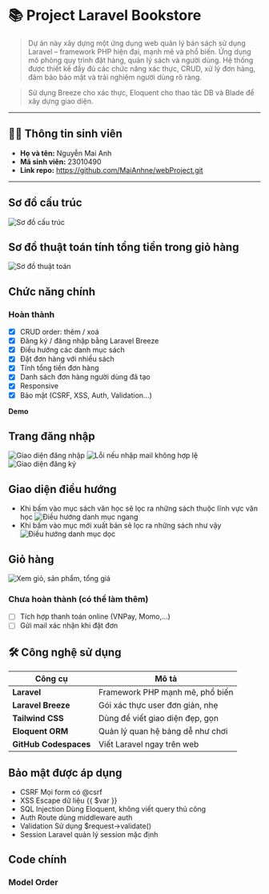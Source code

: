 # 📚 Project Laravel Bookstore

>  Dự án này xây dựng một ứng dụng web quản lý bán sách sử dụng Laravel – framework PHP hiện đại, mạnh mẽ và phổ biến.
> Ứng dụng mô phỏng quy trình đặt hàng, quản lý sách và người dùng.
> Hệ thống được thiết kế đầy đủ các chức năng xác thực, CRUD, xử lý đơn hàng, đảm bảo bảo mật và trải nghiệm người dùng rõ ràng.

>  Sử dụng Breeze cho xác thực, Eloquent cho thao tác DB và Blade để xây dựng giao diện.  
---

## 👩‍🎓 Thông tin sinh viên

- **Họ và tên:** Nguyễn Mai Anh  
- **Mã sinh viên:** 23010490  
- **Link repo:** https://github.com/MaiAnhne/webProject.git
---

## Sơ đồ cấu trúc
![Sơ đồ cấu trúc](.jpg)
## Sơ đồ thuật toán tính tổng tiền trong giỏ hàng
![Sơ đồ thuật toán](thuattoan.jpg)

## Chức năng chính
###  Hoàn thành

- [x] CRUD order: thêm / xoá 
- [x] Đăng ký / đăng nhập bằng Laravel Breeze
- [x] Điều hướng các danh mục sách 
- [x] Đặt đơn hàng với nhiều sách 
- [x] Tính tổng tiền đơn hàng 
- [x] Danh sách đơn hàng người dùng đã tạo
- [x] Responsive
- [x] Bảo mật (CSRF, XSS, Auth, Validation...)

**Demo**
## Trang đăng nhập
   ![Giao diện đăng nhập](Dn.jpg)
   ![Lỗi nếu nhập mail không hợp lệ](Khople.jpg)
   ![Giao diện đăng ký](Đk.jpg)

## Giao diện điều hướng
- Khi bấm vào mục sách văn học sẽ lọc ra những sách thuộc lĩnh vực văn học
   ![Điều hướng danh mục ngang](Danhmuc1.jpg)
- Khi bấm vào mục mới xuất bản sẽ lọc ra những sách như vậy
   ![Điều hướng danh mục dọc](Danhmuc2.jpg)

## Giỏ hàng
   ![Xem giỏ, sản phẩm, tổng giá](gio-hang.jpg)

###  Chưa hoàn thành (có thể làm thêm)
- [ ] Tích hợp thanh toán online (VNPay, Momo,...)
- [ ] Gửi mail xác nhận khi đặt đơn

## 🛠️ Công nghệ sử dụng

| Công cụ         | Mô tả                                   |
|----------------|------------------------------------------|
| **Laravel** | Framework PHP mạnh mẽ, phổ biến             |
| **Laravel Breeze** | Gói xác thực user đơn giản, nhẹ      |
| **Tailwind CSS** | Dùng để viết giao diện đẹp, gọn        |
| **Eloquent ORM** | Quản lý quan hệ bảng dễ như chơi       |
| **GitHub Codespaces** | Viết Laravel ngay trên web        |


## Bảo mật được áp dụng
- CSRF	Mọi form có @csrf
- XSS	Escape dữ liệu {{ $var }}
- SQL Injection	Dùng Eloquent, không viết query thủ công
- Auth	Route dùng middleware auth
- Validation	Sử dụng $request->validate()
- Session	Laravel quản lý session mặc định

## Code chính
### Model Order

